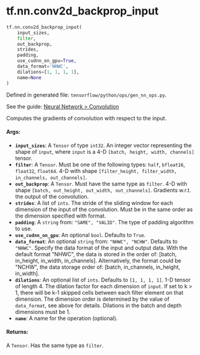 <div itemscope itemtype="http://developers.google.com/ReferenceObject">
<meta itemprop="name" content="tf.nn.conv2d_backprop_input" />
</div>

# tf.nn.conv2d_backprop_input

``` python
tf.nn.conv2d_backprop_input(
    input_sizes,
    filter,
    out_backprop,
    strides,
    padding,
    use_cudnn_on_gpu=True,
    data_format='NHWC',
    dilations=[1, 1, 1, 1],
    name=None
)
```



Defined in generated file: `tensorflow/python/ops/gen_nn_ops.py`.

See the guide: [Neural Network > Convolution](../../../../api_guides/python/nn.md#Convolution)

Computes the gradients of convolution with respect to the input.

#### Args:

* <b>`input_sizes`</b>: A `Tensor` of type `int32`.
    An integer vector representing the shape of `input`,
    where `input` is a 4-D `[batch, height, width, channels]` tensor.
* <b>`filter`</b>: A `Tensor`. Must be one of the following types: `half`, `bfloat16`, `float32`, `float64`.
    4-D with shape
    `[filter_height, filter_width, in_channels, out_channels]`.
* <b>`out_backprop`</b>: A `Tensor`. Must have the same type as `filter`.
    4-D with shape `[batch, out_height, out_width, out_channels]`.
    Gradients w.r.t. the output of the convolution.
* <b>`strides`</b>: A list of `ints`.
    The stride of the sliding window for each dimension of the input
    of the convolution. Must be in the same order as the dimension specified with
    format.
* <b>`padding`</b>: A `string` from: `"SAME", "VALID"`.
    The type of padding algorithm to use.
* <b>`use_cudnn_on_gpu`</b>: An optional `bool`. Defaults to `True`.
* <b>`data_format`</b>: An optional `string` from: `"NHWC", "NCHW"`. Defaults to `"NHWC"`.
    Specify the data format of the input and output data. With the
    default format "NHWC", the data is stored in the order of:
        [batch, in_height, in_width, in_channels].
    Alternatively, the format could be "NCHW", the data storage order of:
        [batch, in_channels, in_height, in_width].
* <b>`dilations`</b>: An optional list of `ints`. Defaults to `[1, 1, 1, 1]`.
    1-D tensor of length 4.  The dilation factor for each dimension of
    `input`. If set to k > 1, there will be k-1 skipped cells between each filter
    element on that dimension. The dimension order is determined by the value of
    `data_format`, see above for details. Dilations in the batch and depth
    dimensions must be 1.
* <b>`name`</b>: A name for the operation (optional).


#### Returns:

A `Tensor`. Has the same type as `filter`.